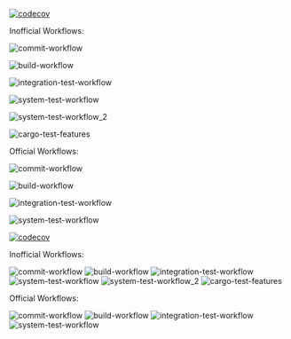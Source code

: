 [![codecov](https://codecov.io/gh/abelikt/thin-edge.io/branch/continuous_integration/graph/badge.svg?token=HrR9JJl6Gh)](https://codecov.io/gh/abelikt/thin-edge.io)

Inofficial Workflows:

![commit-workflow](https://github.com/abelikt/thin-edge.io/actions/workflows/commit-workflow.yml/badge.svg)

![build-workflow](https://github.com/abelikt/thin-edge.io/actions/workflows/build-workflow.yml/badge.svg)

![integration-test-workflow](https://github.com/abelikt/thin-edge.io/actions/workflows/integration-test-workflow.yml/badge.svg)

![system-test-workflow](https://github.com/abelikt/thin-edge.io/actions/workflows/system-test-workflow.yml/badge.svg)

![system-test-workflow_2](https://github.com/abelikt/thin-edge.io/actions/workflows/system-test-workflow_2.yml/badge.svg)

![cargo-test-features](https://github.com/abelikt/thin-edge.io/actions/workflows/cargo-test-features.yml/badge.svg)


Official Workflows:

![commit-workflow](https://github.com/thin-edge/thin-edge.io/actions/workflows/commit-workflow.yml/badge.svg)

![build-workflow](https://github.com/thin-edge/thin-edge.io/actions/workflows/build-workflow.yml/badge.svg)

![integration-test-workflow](https://github.com/thin-edge/thin-edge.io/actions/workflows/integration-test-workflow.yml/badge.svg)

![system-test-workflow](https://github.com/thin-edge/thin-edge.io/actions/workflows/system-test-workflow.yml/badge.svg)




[![codecov](https://codecov.io/gh/abelikt/thin-edge.io/branch/continuous_integration/graph/badge.svg?token=HrR9JJl6Gh)](https://codecov.io/gh/abelikt/thin-edge.io)

Inofficial Workflows:

![commit-workflow](https://github.com/abelikt/thin-edge.io/actions/workflows/commit-workflow.yml/badge.svg)
![build-workflow](https://github.com/abelikt/thin-edge.io/actions/workflows/build-workflow.yml/badge.svg)
![integration-test-workflow](https://github.com/abelikt/thin-edge.io/actions/workflows/integration-test-workflow.yml/badge.svg)
![system-test-workflow](https://github.com/abelikt/thin-edge.io/actions/workflows/system-test-workflow.yml/badge.svg)
![system-test-workflow_2](https://github.com/abelikt/thin-edge.io/actions/workflows/system-test-workflow_2.yml/badge.svg)
![cargo-test-features](https://github.com/abelikt/thin-edge.io/actions/workflows/cargo-test-features.yml/badge.svg)


Official Workflows:

![commit-workflow](https://github.com/thin-edge/thin-edge.io/actions/workflows/commit-workflow.yml/badge.svg)
![build-workflow](https://github.com/thin-edge/thin-edge.io/actions/workflows/build-workflow.yml/badge.svg)
![integration-test-workflow](https://github.com/thin-edge/thin-edge.io/actions/workflows/integration-test-workflow.yml/badge.svg)
![system-test-workflow](https://github.com/thin-edge/thin-edge.io/actions/workflows/system-test-workflow.yml/badge.svg)


